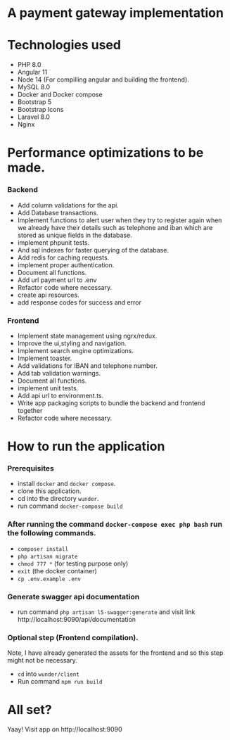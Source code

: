 # A payment gateway implementation

# Technologies used

- PHP 8.0
- Angular 11
- Node 14 (For compilling angular and building the frontend).
- MySQL 8.0
- Docker and Docker compose
- Bootstrap 5
- Bootstrap Icons
- Laravel 8.0
- Nginx

# Performance optimizations to be made.

### Backend

- Add column validations for the api.
- Add Database transactions.
- Implement functions to alert user when they try to register again when we already have their details such as telephone and iban which are stored as unique fields in the database.
- implement phpunit tests.
- And sql indexes for faster querying of the database.
- Add redis for caching requests.
- implement proper authentication.
- Document all functions.
- Add url payment url to .env
- Refactor code where necessary.
- create api resources.
- add response codes for success and error

### Frontend

- Implement state management using ngrx/redux.
- Improve the ui,styling and navigation.
- Implement search engine optimizations.
- Implement toaster.
- Add validations for IBAN and telephone number.
- Add tab validation warnings.
- Document all functions.
- implement unit tests.
- Add api url to environment.ts.
- Write app packaging scripts to bundle the backend and frontend together
- Refactor code where necessary.

# How to run the application

### Prerequisites

- install `docker` and `docker compose`.
- clone this application.
- cd into the directory `wunder`.
- run command `docker-compose build`

### After running the command `docker-compose exec php bash` run the following commands.

- `composer install`
- `php artisan migrate`
- `chmod 777 *` (for testing purpose only)
- `exit` (the docker container)
- `cp .env.example .env`

### Generate swagger api documentation

- run command `php artisan l5-swagger:generate` and visit link http://localhost:9090/api/documentation

### Optional step (Frontend compilation).

Note, I have already generated the assets for the frontend and so this step might not be necessary.

- `cd` into `wunder/client`
- Run command `npm run build`

# All set?

Yaay! Visit app on http://localhost:9090
